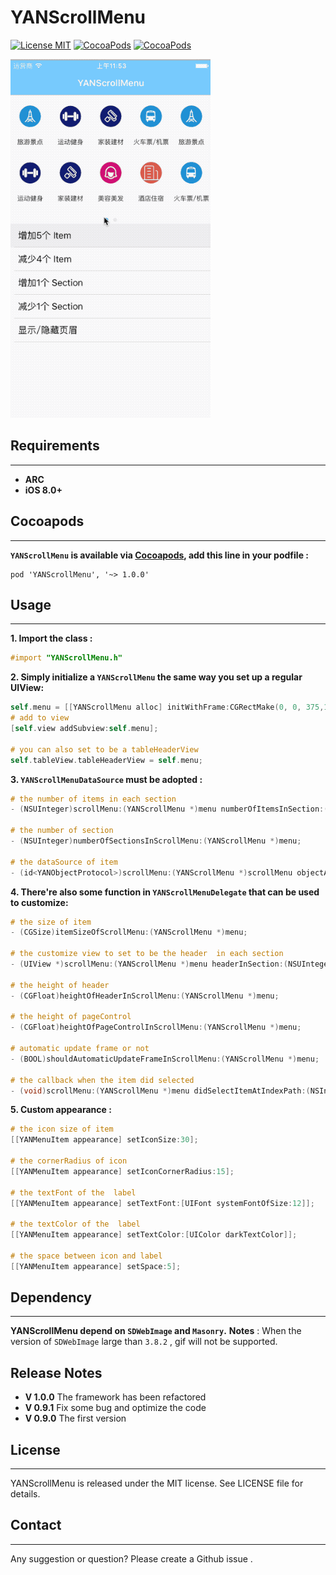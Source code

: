 # YANScrollMenu 
[![License MIT](https://img.shields.io/badge/license-MIT-green.svg?style=flat)](https://github.com/yanff/YANScrollMenu/blob/master/LICENSE)
[![CocoaPods](http://img.shields.io/cocoapods/v/YANScrollMenu.svg?style=flat)](http://cocoapods.org/?q=YANScrollMenu)
[![CocoaPods](http://img.shields.io/cocoapods/p/YANScrollMenu.svg?style=flat)](http://cocoapods.org/?q=YANScrollMenu)

![GIF](YANScrollMenu.gif)

## Requirements 
---
* **ARC**
* **iOS 8.0+**

## Cocoapods
---
**`YANScrollMenu` is available via [Cocoapods](http://cocoapods.org/), add this line in your podfile :**

```
pod 'YANScrollMenu', '~> 1.0.0'

```
## Usage
---
**1. Import the class  :**

```objective-C
#import "YANScrollMenu.h"

```
**2. Simply initialize a `YANScrollMenu` the same way you set up a regular UIView:**

```objective-c
self.menu = [[YANScrollMenu alloc] initWithFrame:CGRectMake(0, 0, 375,150) delegate:self];
# add to view
[self.view addSubview:self.menu];
    
# you can also set to be a tableHeaderView
self.tableView.tableHeaderView = self.menu;
```
**3. `YANScrollMenuDataSource` must be adopted :**
```objective-c
# the number of items in each section
- (NSUInteger)scrollMenu:(YANScrollMenu *)menu numberOfItemsInSection:(NSInteger)section;

# the number of section
- (NSUInteger)numberOfSectionsInScrollMenu:(YANScrollMenu *)menu;

# the dataSource of item
- (id<YANObjectProtocol>)scrollMenu:(YANScrollMenu *)scrollMenu objectAtIndexPath:(NSIndexPath *)indexPath;
```
**4. There're also some function in `YANScrollMenuDelegate` that can be used to customize:**
```objective-C
# the size of item 
- (CGSize)itemSizeOfScrollMenu:(YANScrollMenu *)menu;
   
# the customize view to set to be the header  in each section
- (UIView *)scrollMenu:(YANScrollMenu *)menu headerInSection:(NSUInteger)section;
 
# the height of header    
- (CGFloat)heightOfHeaderInScrollMenu:(YANScrollMenu *)menu;
   
# the height of pageControl  
- (CGFloat)heightOfPageControlInScrollMenu:(YANScrollMenu *)menu;

# automatic update frame or not
- (BOOL)shouldAutomaticUpdateFrameInScrollMenu:(YANScrollMenu *)menu;
   
# the callback when the item did selected  
- (void)scrollMenu:(YANScrollMenu *)menu didSelectItemAtIndexPath:(NSIndexPath *)indexPath;
```

**5. Custom appearance :**
```objective-c
# the icon size of item
[[YANMenuItem appearance] setIconSize:30];

# the cornerRadius of icon
[[YANMenuItem appearance] setIconCornerRadius:15];

# the textFont of the  label
[[YANMenuItem appearance] setTextFont:[UIFont systemFontOfSize:12]];

# the textColor of the  label
[[YANMenuItem appearance] setTextColor:[UIColor darkTextColor]];

# the space between icon and label
[[YANMenuItem appearance] setSpace:5];
```

## Dependency
---

**YANScrollMenu depend on  `SDWebImage` and  `Masonry`.**
**Notes** : When the version of  `SDWebImage` large than `3.8.2` , gif will not be supported.

## Release Notes

* **V 1.0.0**    The framework has been refactored
* **V 0.9.1**    Fix some bug and optimize the code
* **V 0.9.0**    The first version

## License
---
YANScrollMenu is released under the MIT license. See LICENSE file for details.

## Contact
---
Any suggestion or question? Please create a Github issue .